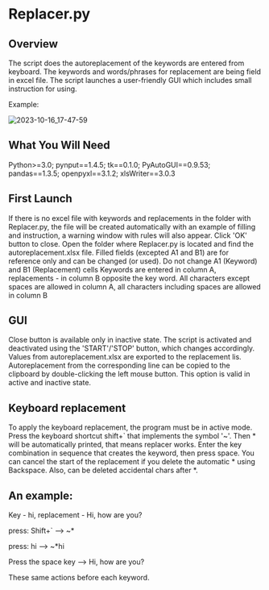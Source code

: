 # Replacer.py
## Overview
The script does the autoreplacement of the keywords are entered from keyboard. The keywords and words/phrases for replacement are being field in excel file. The script launches a user-friendly GUI which includes small instruction for using.

Example:

![2023-10-16_17-47-59](https://github.com/ViYarem/Autoreplacer_with_GUI/assets/68001529/b0e7ef4d-d6e5-4708-b223-8f705c64145f)


## What You Will Need
Python>=3.0;
pynput==1.4.5;
tk==0.1.0;
PyAutoGUI==0.9.53;
pandas==1.3.5;
openpyxl==3.1.2;
xlsWriter==3.0.3

## First Launch
If there is no excel file with keywords and replacements in the folder with Replacer.py, the file will be created automatically with an example of filling and instruction, a warning window with rules will also appear.
Click 'OK' button to close.
Open the folder where Replacer.py is located and find the autoreplacement.xlsx file.
Filled fields (excepted A1 and B1) are for reference only and can be changed (or used).
Do not change A1 (Keyword) and B1 (Replacement) cells
Keywords are entered in column A, replacements - in column B opposite the key word. All characters except spaces are allowed in column A, all characters including spaces are allowed in column B

## GUI
Close button is available only in inactive state.
The script is activated and deactivated using the 'START'/'STOP' button, which changes accordingly.
Values from autoreplacement.xlsx are exported to the replacement lis.
Autoreplacement from the corresponding line can be copied to the clipboard by double-clicking the left mouse button. This option is valid in active and inactive state. 

## Keyboard replacement
To apply the keyboard replacement, the program must be in active mode. 
Press the keyboard shortcut shift+` that implements the symbol '~'. Then * will be automatically printed, that means replacer works. 
Enter the key combination in sequence that creates the keyword, then press space.
You can cancel the start of the replacement if you delete the automatic * using Backspace. Also, can be deleted accidental chars after *.

## An example:

Key - hi, replacement - Hi, how are you?

press: Shift+` --> ~*

press: hi -->  ~*hi

Press the space key --> Hi, how are you?

These same actions before each keyword.




